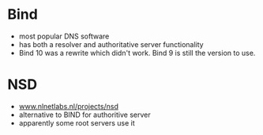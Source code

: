# Bind

- most popular DNS software
- has both a resolver and authoritative server functionality
- Bind 10 was a rewrite which didn't work. Bind 9 is still the version to use.

# NSD

- www.nlnetlabs.nl/projects/nsd
- alternative to BIND for authoritive server
- apparently some root servers use it
